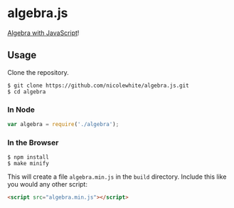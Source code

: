 # algebra.js

[Algebra with JavaScript](http://algebra.js.org)!

## Usage

Clone the repository.

```
$ git clone https://github.com/nicolewhite/algebra.js.git
$ cd algebra
```

### In Node

```js
var algebra = require('./algebra');
```

### In the Browser

```
$ npm install
$ make minify
```

This will create a file `algebra.min.js` in the `build` directory. Include this like you would any other script:

```html
<script src="algebra.min.js"></script>
```
